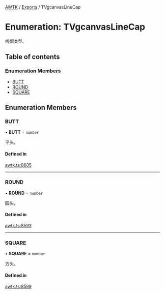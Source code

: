 [AWTK](../README.md) / [Exports](../modules.md) / TVgcanvasLineCap

# Enumeration: TVgcanvasLineCap

线帽类型。

## Table of contents

### Enumeration Members

- [BUTT](TVgcanvasLineCap.md#butt)
- [ROUND](TVgcanvasLineCap.md#round)
- [SQUARE](TVgcanvasLineCap.md#square)

## Enumeration Members

### BUTT

• **BUTT** = `number`

平头。

#### Defined in

[awtk.ts:8605](https://github.com/zlgopen/awtk-binding/blob/5d7e9b70/tools/code_gen/js/output/awtk.ts#L8605)

___

### ROUND

• **ROUND** = `number`

圆头。

#### Defined in

[awtk.ts:8593](https://github.com/zlgopen/awtk-binding/blob/5d7e9b70/tools/code_gen/js/output/awtk.ts#L8593)

___

### SQUARE

• **SQUARE** = `number`

方头。

#### Defined in

[awtk.ts:8599](https://github.com/zlgopen/awtk-binding/blob/5d7e9b70/tools/code_gen/js/output/awtk.ts#L8599)
